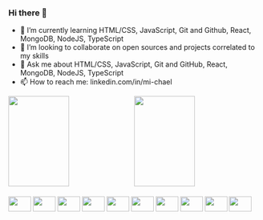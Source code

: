 ### Hi there 👋

- 🌱 I’m currently learning HTML/CSS, JavaScript, Git and Github, React, MongoDB, NodeJS, TypeScript
- 👯 I’m looking to collaborate on open sources and projects correlated to my skills
- 💬 Ask me about HTML/CSS, JavaScript, Git and GitHub, React, MongoDB, NodeJS, TypeScript
- 📫 How to reach me: linkedin.com/in/mi-chael

<div>
  <a>
    <img height="180em" width="49%" src="https://github-readme-stats.vercel.app/api?username=michaelvianas&count_private=true&show_icons=true&theme=dark" />
    <img height="180em" width="49%" src="https://github-readme-stats.vercel.app/api/top-langs/?username=michaelvianas&layout=compact&theme=dark&show_icons=true&langs_count=16" />
  </a>
</div>

<div style="display:inline-block"><br>
  <img height=30 width=45 src="https://cdn.jsdelivr.net/gh/devicons/devicon/icons/html5/html5-original.svg" />
  <img height=30 width=45 src="https://cdn.jsdelivr.net/gh/devicons/devicon/icons/css3/css3-original.svg" />
  <img height=30 width=45 src="https://cdn.jsdelivr.net/gh/devicons/devicon/icons/javascript/javascript-original.svg" />
  <img height=30 width=45 src="https://cdn.jsdelivr.net/gh/devicons/devicon/icons/git/git-original.svg" />
  <img height=30 width=45 src="https://cdn.jsdelivr.net/gh/devicons/devicon/icons/github/github-original.svg" />
  <img height=30 width=45 src="https://cdn.jsdelivr.net/gh/devicons/devicon/icons/react/react-original.svg" />
  <img height=30 width=45 src="https://cdn.jsdelivr.net/gh/devicons/devicon/icons/mongodb/mongodb-original.svg" />
  <img height=30 width=45 src="https://cdn.jsdelivr.net/gh/devicons/devicon/icons/nodejs/nodejs-original.svg" />
  <img height=30 width=45 src="https://cdn.jsdelivr.net/gh/devicons/devicon/icons/typescript/typescript-original.svg" />
  <img height=30 width=45 src="https://cdn.jsdelivr.net/gh/devicons/devicon/icons/kotlin/kotlin-original.svg" />
</div>
